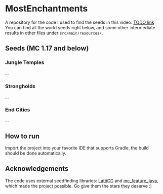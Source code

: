 # MostEnchantments
A repository for the code I used to find the seeds in this video: [TODO link]()
<br>
You can find all the world seeds right below, 
and some other intermediate results in other files under `src/main/resources/`.

## Seeds (MC 1.17 and below)
### Jungle Temples
...
### Strongholds
...
### End Cities
...

## How to run
Import the project into your favorite IDE that supports Gradle, the build
should be done automatically.

## Acknowledgements
The code uses external seedfinding libraries: [LattiCG](https://github.com/mjtb49/LattiCG) and [mc_feature_java](https://github.com/SeedFinding/mc_feature_java),
<br> which made the project possible. Go give them the stars they deserve :)
